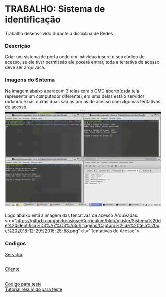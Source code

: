 # TRABALHO:  Sistema de identificação
Trabalho desenvolvido durante a disciplina de Redes

### Descrição<br>
Criar um sistema de porta onde um indivíduo insere o seu código de acesso, se ele tiver permissão ele poderá entrar, toda a tentativa de acesso deve ser arquivada.
### Imagens do Sistema<br>
Na imagem abaixo aparecem 3 telas com o CMD aberto(cada tela representa um computador diferente), em uma delas está o servidor rodando e nas outras duas são as portas de acesso com algumas tentativas de acesso.<br>
<img src="https://github.com/andreasjose/Curriculum/blob/master/Sistema%20de%20identifica%C3%A7%C3%A3o/Imagens/Captura%20de%20tela%20de%202018-12-29%2015-06-31.png" alt="Testando Sistema"><br>
<br>
Logo abaixo está a imagem das tentativas de acesso Arquivadas.
src="https://github.com/andreasjose/Curriculum/blob/master/Sistema%20de%20identifica%C3%A7%C3%A3o/Imagens/Captura%20de%20tela%20de%202018-12-29%2015-25-58.png" alt="Tentativas de Acesso"><br>


### Codigos<br>
<a href="https://github.com/andreasjose/Curriculum/blob/master/Sistema%20de%20identifica%C3%A7%C3%A3o/Codigos%2C%20cadastros%20e%20registro%20de%20tentativas%20de%20login/servidor.c">Servidor</a><br>
<br>

<a href="https://github.com/andreasjose/Curriculum/blob/master/Sistema%20de%20identifica%C3%A7%C3%A3o/Codigos%2C%20cadastros%20e%20registro%20de%20tentativas%20de%20login/cliente.c">Cliente</a><br>

<br>
<a href="https://github.com/andreasjose/Curriculum/tree/master/Sistema%20de%20identifica%C3%A7%C3%A3o/Codigos%2C%20cadastros%20e%20registro%20de%20tentativas%20de%20login?raw=true">Codigo para teste</a>
<br>
<a href="https://github.com/andreasjose/Curriculum/blob/master/Sistema%20de%20identifica%C3%A7%C3%A3o/Tutorial.txt">Tutorial resumido para teste</a><br>
